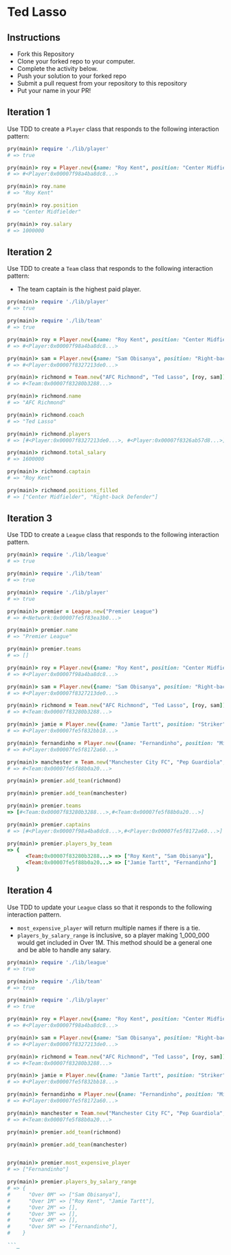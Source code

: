 # Ted Lasso

## Instructions

* Fork this Repository
* Clone your forked repo to your computer.
* Complete the activity below.
* Push your solution to your forked repo
* Submit a pull request from your repository to this repository
* Put your name in your PR!

## Iteration 1

Use TDD to create a `Player` class that responds to the following interaction pattern:

```ruby
pry(main)> require './lib/player'
# => true

pry(main)> roy = Player.new({name: "Roy Kent", position: "Center Midfielder", salary: 1_000_000})
# => #<Player:0x00007f98a4ba8dc8...>

pry(main)> roy.name
# => "Roy Kent"

pry(main)> roy.position
# => "Center Midfielder"

pry(main)> roy.salary
# => 1000000
```

## Iteration 2

Use TDD to create a `Team` class that responds to the following interaction pattern:

* The team captain is the highest paid player.

```ruby
pry(main)> require './lib/player'
# => true

pry(main)> require './lib/team'
# => true

pry(main)> roy = Player.new({name: "Roy Kent", position: "Center Midfielder" , salary: 1_000_000})
# => #<Player:0x00007f98a4ba8dc8...>

pry(main)> sam = Player.new({name: "Sam Obisanya", position: "Right-back Defender", salary: 600_000})
# => #<Player:0x00007f8327213de0...>

pry(main)> richmond = Team.new("AFC Richmond", "Ted Lasso", [roy, sam])
# => #<Team:0x00007f83280b3288...>

pry(main)> richmond.name
# => "AFC Richmond"

pry(main)> richmond.coach
# => "Ted Lasso"

pry(main)> richmond.players
# => [#<Player:0x00007f8327213de0...>, #<Player:0x00007f8326ab57d8...>]

pry(main)> richmond.total_salary
# => 1600000

pry(main)> richmond.captain
# => "Roy Kent"

pry(main)> richmond.positions_filled
# => ["Center Midfielder", "Right-back Defender"]
```

## Iteration 3

Use TDD to create a `League` class that responds to the following interaction pattern.

```ruby
pry(main)> require './lib/league'
# => true

pry(main)> require './lib/team'
# => true

pry(main)> require './lib/player'
# => true

pry(main)> premier = League.new("Premier League")
# => #<Network:0x00007fe5f83ea3b0...>

pry(main)> premier.name
# => "Premier League"

pry(main)> premier.teams
# => []

pry(main)> roy = Player.new({name: "Roy Kent", position: "Center Midfielder" , salary: 1_000_000})
# => #<Player:0x00007f98a4ba8dc8...>

pry(main)> sam = Player.new({name: "Sam Obisanya", position: "Right-back Defender", salary: 600_000})
# => #<Player:0x00007f8327213de0...>

pry(main)> richmond = Team.new("AFC Richmond", "Ted Lasso", [roy, sam])
# => #<Team:0x00007f83280b3288...>

pry(main)> jamie = Player.new({name: "Jamie Tartt", position: "Striker", salary: 1_500_000})
# => #<Player:0x00007fe5f832bb18...>

pry(main)> fernandinho = Player.new({name: "Fernandinho", position: "Midfielder", salary: 5_200_000})
# => #<Player:0x00007fe5f8172a60...>

pry(main)> manchester = Team.new("Manchester City FC", "Pep Guardiola", [jamie, fernandinho])
# => #<Team:0x00007fe5f88b0a20...>

pry(main)> premier.add_team(richmond)

pry(main)> premier.add_team(manchester)

pry(main)> premier.teams
=> [#<Team:0x00007f83280b3288...>,#<Team:0x00007fe5f88b0a20...>]

pry(main)> premier.captains
# => [#<Player:0x00007f98a4ba8dc8...>,#<Player:0x00007fe5f8172a60...>]

pry(main)> premier.players_by_team
=> {
      <Team:0x00007f83280b3288...> => ["Roy Kent", "Sam Obisanya"],
      <Team:0x00007fe5f88b0a20...> => ["Jamie Tartt", "Fernandinho"]
   }
```

## Iteration 4

Use TDD to update your `League` class so that it responds to the following interaction pattern.

* `most_expensive_player` will return multiple names if there is a tie.
* `players_by_salary_range` is inclusive, so a player making 1_000_000 would get included in Over 1M. This
method should be a general one and be able to handle any salary.

```ruby
pry(main)> require './lib/league'
# => true

pry(main)> require './lib/team'
# => true

pry(main)> require './lib/player'
# => true

pry(main)> roy = Player.new({name: "Roy Kent", position: "Center Midfielder" , salary: 1_000_000})
# => #<Player:0x00007f98a4ba8dc8...>

pry(main)> sam = Player.new({name: "Sam Obisanya", position: "Right-back Defender", salary: 600_000})
# => #<Player:0x00007f8327213de0...>

pry(main)> richmond = Team.new("AFC Richmond", "Ted Lasso", [roy, sam])
# => #<Team:0x00007f83280b3288...>

pry(main)> jamie = Player.new({name: "Jamie Tartt", position: "Striker", salary: 1_500_000})
# => #<Player:0x00007fe5f832bb18...>

pry(main)> fernandinho = Player.new({name: "Fernandinho", position: "Midfielder", salary: 5_200_000})
# => #<Player:0x00007fe5f8172a60...>

pry(main)> manchester = Team.new("Manchester City FC", "Pep Guardiola", [jamie, fernandinho])
# => #<Team:0x00007fe5f88b0a20...>

pry(main)> premier.add_team(richmond)

pry(main)> premier.add_team(manchester)


pry(main)> premier.most_expensive_player
# => ["Fernandinho"]

pry(main)> premier.players_by_salary_range
# => {
#      "Over 0M" => ["Sam Obisanya"],
#      "Over 1M" => ["Roy Kent", "Jamie Tartt"],
#      "Over 2M" => [],
#      "Over 3M" => [],
#      "Over 4M" => [],
#      "Over 5M" => ["Fernandinho"],
#    }

```_

